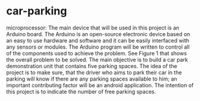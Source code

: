 # car-parking
microprocessor: 
The main device that will be used in this project is an Arduino board. The Arduino is an open-source electronic device based on an easy to use hardware and software and it can be easily interfaced with any sensors or modules. The Arduino program will be written to control all of the components used to achieve the problem. See Figure 1 that shows the overall problem to be solved.
The main objective is to build a car park demonstration unit that contains five parking spaces. The idea of the project is to make sure, that the driver who aims to park their car in the parking will know if there are any parking spaces available to him; an important contributing factor will be an android application. The intention of this project is to indicate the number of free parking spaces.
